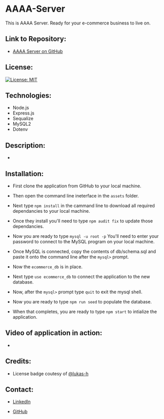 # AAAA-Server

This is AAAA Server. Ready for your e-commerce business to live on.

## Link to Repository:

* [AAAA Server on GitHub](https://github.com/OnlyMeHere/AAAA-Server)

## License:

[![License: MIT](https://img.shields.io/badge/License-MIT-yellow.svg)](https://opensource.org/licenses/MIT)

## Technologies:

* Node.js
* Express.js
* Sequalize
* MySQL2
* Dotenv

## Description:

*

## Installation:

* First clone the application from GitHub to your local machine.

* Then open the command line ineterface in the ```assets``` folder.

* Next type ```npm install``` in the cammand line to download all required dependancies to your local machine.

* Once they install you'll need to type ```npm audit fix``` to update those dependancies.

* Now you are ready to type ```mysql -u root -p``` You'll need to enter your password to connect to the MySQL program on your local machine.

* Once MySQL is connected, copy the contents of db/schema.sql and paste it onto the command line after the ```mysql>``` prompt.

* Now the ```ecommerce_db``` is in place.

* Next type ```use ecommerce_db``` to connect the application to the new database.

* Now, after the ```mysql>``` prompt type ```quit``` to exit the mysql shell.

* Now you are ready to type ```npm run seed``` to populate the database.

* When that completes, you are ready to type ```npm start``` to intialize the application.





## Video of application in action:


*


## Credits:

 * License badge coutesy of [@lukas-h](https://gist.github.com/lukas-h/2a5d00690736b4c3a7ba)

## Contact:

* [LinkedIn](linkedin.com/in/jamesbennett1here)

* [GitHub](https://github.com/OnlyMeHere)

